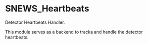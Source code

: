 # SNEWS_Heartbeats
Detector Heartbeats Handler.

This module serves as a backend to tracka and handle the detector heartbeats.
